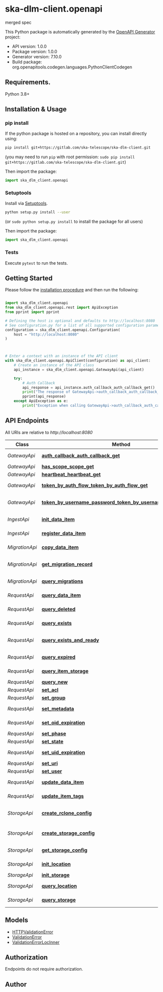 # ska-dlm-client.openapi
merged spec

This Python package is automatically generated by the [OpenAPI Generator](https://openapi-generator.tech) project:

- API version: 1.0.0
- Package version: 1.0.0
- Generator version: 7.10.0
- Build package: org.openapitools.codegen.languages.PythonClientCodegen

## Requirements.

Python 3.8+

## Installation & Usage
### pip install

If the python package is hosted on a repository, you can install directly using:

```sh
pip install git+https://gitlab.com/ska-telescope/ska-dlm-client.git
```
(you may need to run `pip` with root permission: `sudo pip install git+https://gitlab.com/ska-telescope/ska-dlm-client.git`)

Then import the package:
```python
import ska_dlm_client.openapi
```

### Setuptools

Install via [Setuptools](http://pypi.python.org/pypi/setuptools).

```sh
python setup.py install --user
```
(or `sudo python setup.py install` to install the package for all users)

Then import the package:
```python
import ska_dlm_client.openapi
```

### Tests

Execute `pytest` to run the tests.

## Getting Started

Please follow the [installation procedure](#installation--usage) and then run the following:

```python

import ska_dlm_client.openapi
from ska_dlm_client.openapi.rest import ApiException
from pprint import pprint

# Defining the host is optional and defaults to http://localhost:8080
# See configuration.py for a list of all supported configuration parameters.
configuration = ska_dlm_client.openapi.Configuration(
    host = "http://localhost:8080"
)



# Enter a context with an instance of the API client
with ska_dlm_client.openapi.ApiClient(configuration) as api_client:
    # Create an instance of the API class
    api_instance = ska_dlm_client.openapi.GatewayApi(api_client)

    try:
        # Auth Callback
        api_response = api_instance.auth_callback_auth_callback_get()
        print("The response of GatewayApi->auth_callback_auth_callback_get:\n")
        pprint(api_response)
    except ApiException as e:
        print("Exception when calling GatewayApi->auth_callback_auth_callback_get: %s\n" % e)

```

## API Endpoints

All URIs are relative to *http://localhost:8080*

Class | Method | HTTP request | Description
------------ | ------------- | ------------- | -------------
*GatewayApi* | [**auth_callback_auth_callback_get**](openapi_dlm_client/GatewayApi.md#auth_callback_auth_callback_get) | **GET** /auth_callback | Auth Callback
*GatewayApi* | [**has_scope_scope_get**](openapi_dlm_client/GatewayApi.md#has_scope_scope_get) | **GET** /scope | Has Scope
*GatewayApi* | [**heartbeat_heartbeat_get**](openapi_dlm_client/GatewayApi.md#heartbeat_heartbeat_get) | **GET** /heartbeat | Heartbeat
*GatewayApi* | [**token_by_auth_flow_token_by_auth_flow_get**](openapi_dlm_client/GatewayApi.md#token_by_auth_flow_token_by_auth_flow_get) | **GET** /token_by_auth_flow | Token By Auth Flow
*GatewayApi* | [**token_by_username_password_token_by_username_password_get**](openapi_dlm_client/GatewayApi.md#token_by_username_password_token_by_username_password_get) | **GET** /token_by_username_password | Token By Username Password
*IngestApi* | [**init_data_item**](openapi_dlm_client/IngestApi.md#init_data_item) | **POST** /ingest/init_data_item | Init Data Item
*IngestApi* | [**register_data_item**](openapi_dlm_client/IngestApi.md#register_data_item) | **POST** /ingest/register_data_item | Register Data Item
*MigrationApi* | [**copy_data_item**](openapi_dlm_client/MigrationApi.md#copy_data_item) | **POST** /migration/copy_data_item | Copy Data Item
*MigrationApi* | [**get_migration_record**](openapi_dlm_client/MigrationApi.md#get_migration_record) | **GET** /migration/get_migration | Get Migration Record
*MigrationApi* | [**query_migrations**](openapi_dlm_client/MigrationApi.md#query_migrations) | **GET** /migration/query_migrations | Query Migrations
*RequestApi* | [**query_data_item**](openapi_dlm_client/RequestApi.md#query_data_item) | **GET** /request/query_data_item | Query Data Item
*RequestApi* | [**query_deleted**](openapi_dlm_client/RequestApi.md#query_deleted) | **GET** /request/query_deleted | Query Deleted
*RequestApi* | [**query_exists**](openapi_dlm_client/RequestApi.md#query_exists) | **GET** /request/query_exists | Query Exists
*RequestApi* | [**query_exists_and_ready**](openapi_dlm_client/RequestApi.md#query_exists_and_ready) | **GET** /request/query_exist_and_ready | Query Exists And Ready
*RequestApi* | [**query_expired**](openapi_dlm_client/RequestApi.md#query_expired) | **GET** /request/query_expired | Query Expired
*RequestApi* | [**query_item_storage**](openapi_dlm_client/RequestApi.md#query_item_storage) | **GET** /request/query_item_storage | Query Item Storage
*RequestApi* | [**query_new**](openapi_dlm_client/RequestApi.md#query_new) | **GET** /request/query_new | Query New
*RequestApi* | [**set_acl**](openapi_dlm_client/RequestApi.md#set_acl) | **PATCH** /request/set_acl | Set Acl
*RequestApi* | [**set_group**](openapi_dlm_client/RequestApi.md#set_group) | **PATCH** /request/set_group | Set Group
*RequestApi* | [**set_metadata**](openapi_dlm_client/RequestApi.md#set_metadata) | **PATCH** /request/set_metadata | Set Metadata
*RequestApi* | [**set_oid_expiration**](openapi_dlm_client/RequestApi.md#set_oid_expiration) | **PATCH** /request/set_oid_expiration | Set Oid Expiration
*RequestApi* | [**set_phase**](openapi_dlm_client/RequestApi.md#set_phase) | **PATCH** /request/set_phase | Set Phase
*RequestApi* | [**set_state**](openapi_dlm_client/RequestApi.md#set_state) | **PATCH** /request/set_state | Set State
*RequestApi* | [**set_uid_expiration**](openapi_dlm_client/RequestApi.md#set_uid_expiration) | **PATCH** /request/set_uid_expiration | Set Uid Expiration
*RequestApi* | [**set_uri**](openapi_dlm_client/RequestApi.md#set_uri) | **PATCH** /request/set_uri | Set Uri
*RequestApi* | [**set_user**](openapi_dlm_client/RequestApi.md#set_user) | **PATCH** /request/set_user | Set User
*RequestApi* | [**update_data_item**](openapi_dlm_client/RequestApi.md#update_data_item) | **PATCH** /request/update_data_item | Update Data Item
*RequestApi* | [**update_item_tags**](openapi_dlm_client/RequestApi.md#update_item_tags) | **PATCH** /request/update_item_tags | Update Item Tags
*StorageApi* | [**create_rclone_config**](openapi_dlm_client/StorageApi.md#create_rclone_config) | **POST** /storage/rclone_config | Create Rclone Config
*StorageApi* | [**create_storage_config**](openapi_dlm_client/StorageApi.md#create_storage_config) | **POST** /storage/create_storage_config | Create Storage Config
*StorageApi* | [**get_storage_config**](openapi_dlm_client/StorageApi.md#get_storage_config) | **GET** /storage/get_storage_config | Get Storage Config
*StorageApi* | [**init_location**](openapi_dlm_client/StorageApi.md#init_location) | **POST** /storage/init_location | Init Location
*StorageApi* | [**init_storage**](openapi_dlm_client/StorageApi.md#init_storage) | **POST** /storage/init_storage | Init Storage
*StorageApi* | [**query_location**](openapi_dlm_client/StorageApi.md#query_location) | **GET** /storage/query_location | Query Location
*StorageApi* | [**query_storage**](openapi_dlm_client/StorageApi.md#query_storage) | **GET** /storage/query_storage | Query Storage


## Models

 - [HTTPValidationError](openapi_dlm_client/HTTPValidationError.md)
 - [ValidationError](openapi_dlm_client/ValidationError.md)
 - [ValidationErrorLocInner](openapi_dlm_client/ValidationErrorLocInner.md)


<a id="documentation-for-authorization"></a>
## Authorization

Endpoints do not require authorization.


## Author




